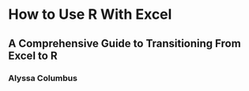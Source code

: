 # How to Use R With Excel
## A Comprehensive Guide to Transitioning From Excel to R
### Alyssa Columbus
